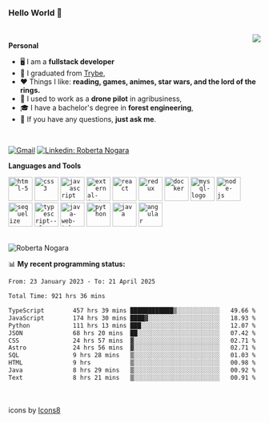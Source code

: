 ### Hello World 👋

<br />

<img align="right" src="https://github.blog/wp-content/uploads/2018/10/46896184-b679fc80-ce30-11e8-88bf-921e9b788f7c.gif?resize=200%2C200"  />

**Personal**
- 🖥️ I am a **fullstack developer**
- 📖 I graduated from [Trybe](https://www.betrybe.com/),
- ❤️ Things I like: **reading, games, animes, star wars, and the lord of the rings.** 
- 🌾 I used to work as a **drone pilot** in agribusiness,
- 🎓 I have a bachelor's degree in **forest engineering**,
- 💬 If you have any questions, **just ask me**.

<br />

[![Gmail](https://img.icons8.com/neon/96/gmail.png)](mailto:r.nogara.dev@gmail.com)
[![Linkedin: Roberta Nogara](https://img.icons8.com/neon/96/linkedin.png)](https://www.linkedin.com/in/robertanogara/)

**Languages and Tools**  

<code><img width="48" height="48" src="https://img.icons8.com/fluency/48/html-5.png" alt="html-5"/></code>
<code><img width="48" height="48" src="https://img.icons8.com/fluency/48/css3.png" alt="css3"/></code>
<code><img width="48" height="48" src="https://img.icons8.com/fluency/48/javascript.png" alt="javascript"/></code>
<code><img width="48" height="48" src="https://img.icons8.com/external-tal-revivo-color-tal-revivo/48/external-jest-can-collect-code-coverage-information-from-entire-projects-logo-color-tal-revivo.png" alt="external-jest-can-collect-code-coverage-information-from-entire-projects-logo-color-tal-revivo"/></code>
<code><img width="48" height="48" src="https://img.icons8.com/office/40/react.png" alt="react"/></code>
<code><img width="48" height="48" src="https://img.icons8.com/color/48/redux.png" alt="redux"/></code>
<code><img width="48" height="48" src="https://img.icons8.com/fluency/48/docker.png" alt="docker"/></code>
<code><img width="48" height="48" src="https://img.icons8.com/fluency/48/mysql-logo.png" alt="mysql-logo"/></code>
<code><img width="48" height="48" src="https://img.icons8.com/fluency/48/node-js.png" alt="node-js"/></code>
<code><img width="48" height="48" src="https://cdn.icon-icons.com/icons2/2415/PNG/512/sequelize_original_logo_icon_146348.png" alt="sequelize"/></code>
<code><img width="48" height="48" src="https://img.icons8.com/fluency/48/typescript--v2.png" alt="typescript--v2"/></code>
<code><img width="48" height="48" src="https://img.icons8.com/color/48/java-web-token.png" alt="java-web-token"/></code>
<code><img width="48" height="48" src="https://img.icons8.com/fluency/48/python.png" alt="python"/></code>
<code><img width="48" height="48" src="https://img.icons8.com/color/48/java-coffee-cup-logo--v1.png" alt="java"/></code>
<code><img width="48" height="48" src="https://img.icons8.com/fluency/48/angularjs.png" alt="angular"/></code>

<br />
<img src="https://github-readme-stats.vercel.app/api?username=rnogara&count_private=true&show_icons=true" alt="Roberta Nogara" />
<br />

📊 **My recent programming status:**
<!--START_SECTION:waka-->

```txt
From: 23 January 2023 - To: 21 April 2025

Total Time: 921 hrs 36 mins

TypeScript        457 hrs 39 mins ████████████▒░░░░░░░░░░░░   49.66 %
JavaScript        174 hrs 30 mins ████▓░░░░░░░░░░░░░░░░░░░░   18.93 %
Python            111 hrs 13 mins ███░░░░░░░░░░░░░░░░░░░░░░   12.07 %
JSON              68 hrs 20 mins  ██░░░░░░░░░░░░░░░░░░░░░░░   07.42 %
CSS               24 hrs 57 mins  ▓░░░░░░░░░░░░░░░░░░░░░░░░   02.71 %
Astro             24 hrs 56 mins  ▓░░░░░░░░░░░░░░░░░░░░░░░░   02.71 %
SQL               9 hrs 28 mins   ▒░░░░░░░░░░░░░░░░░░░░░░░░   01.03 %
HTML              9 hrs           ▒░░░░░░░░░░░░░░░░░░░░░░░░   00.98 %
Java              8 hrs 29 mins   ▒░░░░░░░░░░░░░░░░░░░░░░░░   00.92 %
Text              8 hrs 21 mins   ▒░░░░░░░░░░░░░░░░░░░░░░░░   00.91 %
```

<!--END_SECTION:waka-->

<br />
<br />
icons by <a href="https://icons8.com">Icons8</a>
